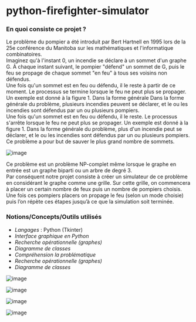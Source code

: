 # python-firefighter-simulator

<h3>En quoi consiste ce projet ?</h3>
<p>
Le problème du pompier a été introduit par Bert Hartnell en 1995 lors de la 25e conférence du Manitoba sur les mathématiques et l'informatique combinatoires. <br>
Imaginez qu'à l'instant 0, un incendie se déclare à un sommet d'un graphe G. À chaque instant suivant, le pompier "défend" un sommet de G, puis le feu se propage de chaque sommet "en feu" à tous ses voisins non défendus. <br>
Une fois qu'un sommet est en feu ou défendu, il le reste à partir de ce moment. Le processus se termine lorsque le feu ne peut plus se propager. Un exemple est donné à la figure 1. Dans la forme générale Dans la forme générale du problème, plusieurs incendies peuvent se déclarer, et le ou les incendies sont défendus par un ou plusieurs pompiers. <br>
Une fois qu'un sommet est en feu ou défendu, il le reste. Le processus s'arrête lorsque le feu ne peut plus se propager. Un exemple est donné à la figure 1. Dans la forme générale du problème, plus d'un incendie peut se déclarer, et le ou les incendies sont défendus par un ou plusieurs pompiers. <br>
Ce problème a pour but de sauver le plus grand nombre de sommets.



</p>


![image](https://user-images.githubusercontent.com/78427456/218072071-44ac8501-b572-4e2a-b7ea-ed73607e4937.png)

Ce problème est un problème NP-complet même lorsque le graphe en entrée est un graphe biparti ou un arbre de degré 3.<br>
Par conséquent notre projet consiste à créer un simulateur de ce problème en considérant le graphe comme une grille. Sur cette grille, on commencera à placer un certain nombre de feux puis un nombre de pompiers choisis. Une fois ces pompiers placers on propage le feu (selon un mode choisie) puis l’on répète ces étapes jusqu’à ce que la simulation soit terminée.

<h3>Notions/Concepts/Outils utilisés</h3>
<ul>
<li><em>Langages</em> : Python (Tkinter)</li>
<li><em>Interface graphique en Python</em> </li>
<li><em>Recherche opérationnelle (graphes)</em></li>
<li><em>Diagramme de classes</em></li>
<li><em>Compréhension la problématique</em> </li>
<li><em>Recherche opérationnelle (graphes)</em> </li>
<li><em>Diagramme de classes</em> </li>
</ul>

![image](https://user-images.githubusercontent.com/78427456/218075278-e6b6fe96-b8ff-44bc-8142-8dbb2bdd1027.png)

![image](https://user-images.githubusercontent.com/78427456/218074953-279433ef-752a-4247-a625-41214618b044.png)

![image](https://user-images.githubusercontent.com/78427456/218075386-69b55a1d-917d-43f6-8d1d-613b2b29de8c.png)

![image](https://user-images.githubusercontent.com/78427456/218075456-c7760eab-9a1c-41dc-a30e-b9f3491394d1.png)





